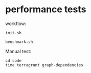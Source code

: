 # performance tests

workflow:

```
init.sh

benchmark.sh
```

Manual test:
```
cd code
time terragrunt graph-dependencies
```